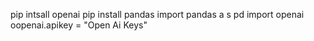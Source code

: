 pip intsall openai
pip install pandas
import pandas a s pd
import openai
oopenai.apikey = "Open Ai Keys"
